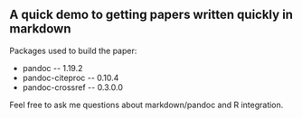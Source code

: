 
A quick demo to getting papers written quickly in markdown
-----------------------------------------------------------

Packages used to build the paper:

* pandoc -- 1.19.2
* pandoc-citeproc -- 0.10.4
* pandoc-crossref -- 0.3.0.0

Feel free to ask me questions about markdown/pandoc and R integration.

